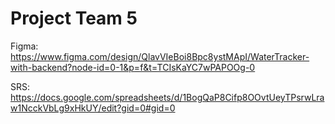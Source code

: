 # Project Team 5

Figma: https://www.figma.com/design/QlavVIeBoi8Bpc8ystMApI/WaterTracker-with-backend?node-id=0-1&p=f&t=TCIsKaYC7wPAPOOg-0

SRS: https://docs.google.com/spreadsheets/d/1BogQaP8Cifp8OOvtUeyTPsrwLraw1NcckVbLg9xHkUY/edit?gid=0#gid=0
